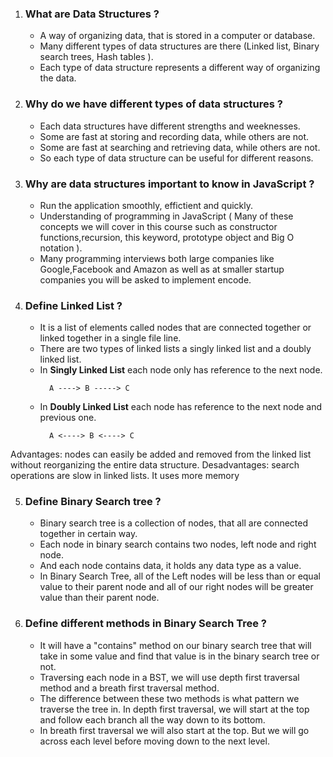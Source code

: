 1. ### What are Data Structures ?

   - A way of organizing data, that is stored in a computer or database.
   - Many different types of data structures are there (Linked list, Binary search trees, Hash tables ).
   - Each type of data structure represents a different way of organizing the data.

2. ### Why do we have different types of data structures ?

   - Each data structures have different strengths and weeknesses.
   - Some are fast at storing and recording data, while others are not.
   - Some are fast at searching and retrieving data, while others are not.
   - So each type of data structure can be useful for different reasons.

3. ### Why are data structures important to know in JavaScript ?

   - Run the application smoothly, effictient and quickly.
   - Understanding of programming in JavaScript ( Many of these concepts we will cover in this course such as constructor functions,recursion, this keyword, prototype object and Big O notation ).
   - Many programming interviews both large companies like Google,Facebook and Amazon as well as at smaller startup companies you will be asked to implement encode.

4. ### Define Linked List ?
 
   - It is a list of elements called nodes that are connected together or linked together in a single file line.
   - There are two types of linked lists a singly linked list and a doubly linked list.
   - In **Singly Linked List** each node only has reference to the next node.
        >
           A ----> B -----> C
   - In **Doubly Linked List** each node has reference to the next node and previous one.
        >
           A <----> B <----> C
Advantages: nodes can easily be added and removed from the linked list without reorganizing the entire data structure.
Desadvantages: search operations are slow in linked lists. It uses more memory

5. ### Define Binary Search tree ?

   - Binary search tree is a collection of nodes, that all are connected together in certain way.
   - Each node in binary search contains two nodes, left node and right node.
   - And each node contains data, it holds any data type as a value.
   - In Binary Search Tree, all of the Left nodes will be less than
     or equal value to their parent node and all of our right nodes will be  greater value than their parent node.

6. ### Define different methods in Binary Search Tree ?

   - It will have a "contains" method on our binary search tree that will take in some value and find that value is in the binary search tree or not.
   - Traversing each node in a BST, we will use depth first traversal method and a breath first traversal method.
   - The difference between these two methods is what pattern we traverse the tree in. In depth first traversal, we will start at the top and follow each branch all the way down to its bottom.
   - In breath first traversal we will also start at the top. But we will go across each level before moving down to the next level.
